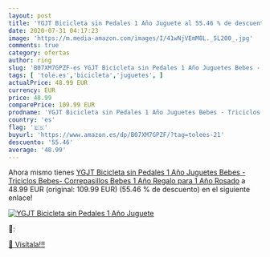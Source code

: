 ```yaml
---
layout: post
title: 'YGJT Bicicleta sin Pedales 1 Año Juguete al 55.46 % de descuento'
date: 2020-07-31 04:17:23
image: 'https://m.media-amazon.com/images/I/41wNjVEmM8L._SL200_.jpg'
comments: true
category: ofertas
author: ring
slug: 'B07XM7GPZF-es YGJT Bicicleta sin Pedales 1 Año Juguetes Bebes -...'
tags: [ 'tole.es','bicicleta','juguetes', ]
actualPrice: 48.99 EUR
currency: EUR
price: 48.99
comparePrice: 109.99 EUR
prodname: 'YGJT Bicicleta sin Pedales 1 Año Juguetes Bebes - Triciclos Bebes- Correpasillos Bebes 1 Año Regalo para 1 Año Rosado'
country: 'es'
flag: '🇪🇸'
buyurl: 'https://www.amazon.es/dp/B07XM7GPZF/?tag=tolees-21'
descuento: '55.46'
average: '48.99'
---
```


Ahora mismo tienes [YGJT Bicicleta sin Pedales 1 Año Juguetes Bebes - Triciclos Bebes- Correpasillos Bebes 1 Año Regalo para 1 Año Rosado](https://www.amazon.es/dp/B07XM7GPZF/?tag=tolees-21) a 48.99 EUR (original: 109.99 EUR) (55.46 %  de descuento) en el siguiente enlace!

[![YGJT Bicicleta sin Pedales 1 Año Juguete](https://m.media-amazon.com/images/I/41wNjVEmM8L._SL200_.jpg)](https://www.amazon.es/dp/B07XM7GPZF/?tag=tolees-21)

🔎:


[🛒 Visítala!!!](https://www.amazon.es/dp/B07XM7GPZF/?tag=tolees-21)
